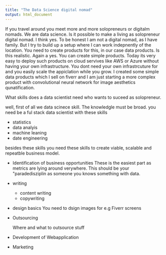 ```yaml
---
title: "The Data Science digital nomad"
output: html_document
---
```



If you travel around you meet more and more solopreneurs or digitalm nomads. We are data science. Is it possible to make a living as solopreneur digital nomad. I think yes. To be honest I am not a digital nomad, as I have family. But I try to build up a setup where I can work indepnently of the location. You need to create products for this, in our case data products. Is this realistic. Again a yes. You can create simple products. Today its very easy to deploy such products on cloud servives like AWS or Azure without having your own infrastructure. You dont need your own infrastrcuture for and you easily scale the appiclation while you grow. I created some simple data products which I sell on fiverr and I am just starting a more complex product with convolutional neural network for image aesthetics qunatification. 

What skills does a data scientist need who wants to suceed as  solopreneur.

well, first of all we data scinece skill. The knowledgle must be broad. you need be a ful stack data scientist with these skills

- statistics
- data analyis
- machine leaning
- date engineering

besides these skills you need these skills to create viable, scalable and repeatble business model.

- Identification of business opportunities
These is the easiest part as metrics are lying around verywhere. This should be your "paradedisziplin as someone you knows something with data.

- writing
   - content writing
   - copywriting
   
- design basics
  You need to dsign images for e.g Fiverr screens
  
- Outsourcing
   
   Where and what to outsource stuff

- Development of Webapplication

- Marketing

